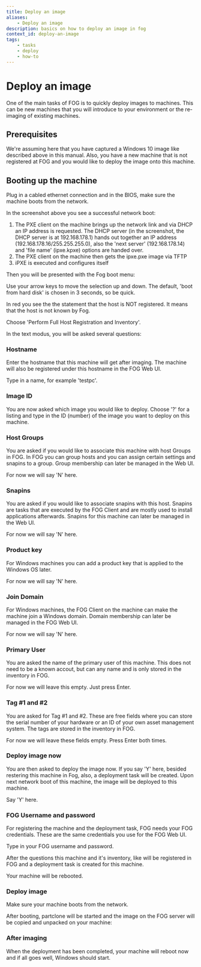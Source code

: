 ```yaml
---
title: Deploy an image
aliases:
    - Deploy an image
description: basics on how to deploy an image in fog
context_id: deploy-an-image
tags:
    - tasks
    - deploy
    - how-to
---
```


# Deploy an image

One of the main tasks of FOG is to quickly deploy images to machines.
This can be new machines that you will introduce to your environment or
the re-imaging of existing machines.

## Prerequisites

We're assuming here that you have captured a Windows 10 image like
described above in this manual. Also, you have a new machine that is not
registered at FOG and you would like to deploy the image onto this
machine.

## Booting up the machine

Plug in a cabled ethernet connection and in the BIOS, make sure the
machine boots from the network.

In the screenshot above you see a successful network boot:

1.  The PXE client on the machine brings up the network link and via
    DHCP an IP address is requested. The DHCP server (in the screenshot,
    the DHCP server is at 192.168.178.1) hands out together an IP
    address (192.168.178.16/255.255.255.0), also the 'next server'
    (192.168.178.14) and 'file name' (ipxe.kpxe) options are handed
    over.
2.  The PXE client on the machine then gets the ipxe.pxe image via TFTP
3.  iPXE is executed and configures itself

Then you will be presented with the Fog boot menu:

Use your arrow keys to move the selection up and down. The default,
'boot from hard disk' is chosen in 3 seconds, so be quick.

In red you see the the statement that the host is NOT registered. It
means that the host is not known by Fog.

Choose 'Perform Full Host Registration and Inventory'.

In the text modus, you will be asked several questions:

### Hostname

Enter the hostname that this machine will get after imaging. The machine
will also be registered under this hostname in the FOG Web UI.

Type in a name, for example 'testpc'.

### Image ID

You are now asked which image you would like to deploy. Choose '?' for
a listing and type in the ID (number) of the image you want to deploy on
this machine.

### Host Groups

You are asked if you would like to associate this machine with host
Groups in FOG. In FOG you can group hosts and you can assign certain
settings and snapins to a group. Group membership can later be managed
in the Web UI.

For now we will say 'N' here.

### Snapins

You are asked if you would like to associate snapins with this host.
Snapins are tasks that are executed by the FOG Client and are mostly
used to install applications afterwards. Snapins for this machine can
later be managed in the Web UI.

For now we will say 'N' here.

### Product key

For Windows machines you can add a product key that is applied to the
Windows OS later.

For now we will say 'N' here.

### Join Domain

For Windows machines, the FOG Client on the machine can make the machine
join a Windows domain. Domain membership can later be managed in the FOG
Web UI.

For now we will say 'N' here.

### Primary User

You are asked the name of the primary user of this machine. This does
not need to be a known accout, but can any name and is only stored in
the inventory in FOG.

For now we will leave this empty. Just press Enter.

### Tag #1 and #2

You are asked for Tag #1 and #2. These are free fields where you can
store the serial number of your hardware or an ID of your own asset
management system. The tags are stored in the inventory in FOG.

For now we will leave these fields empty. Press Enter both times.

### Deploy image now

You are then asked to deploy the image now. If you say 'Y' here,
besided restering this machine in Fog, also, a deployment task will be
created. Upon next network boot of this machine, the image will be
deployed to this machine.

Say 'Y' here.

### FOG Username and password

For registering the machine and the deployment task, FOG needs your FOG
credentials. These are the same credentials you use for the FOG Web UI.

Type in your FOG username and password.

After the questions this machine and it's inventory, like will be
registered in FOG and a deployment task is created for this machine.

Your machine will be rebooted.

### Deploy image

Make sure your machine boots from the network.

After booting, partclone will be started and the image on the FOG server
will be copied and unpacked on your machine:

### After imaging

When the deployment has been completed, your machine will reboot now and
if all goes well, Windows should start.
